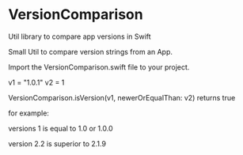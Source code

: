 # VersionComparison
Util library to compare app versions in Swift

Small Util to compare version strings from an App.

Import the VersionComparison.swift file to your project.

v1 = "1.0.1"
v2 = 1

VersionComparison.isVersion(v1, newerOrEqualThan: v2)  returns true

for example:

versions 1 is equal to 1.0 or 1.0.0

version 2.2 is superior to 2.1.9

